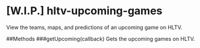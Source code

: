 # [W.I.P.] hltv-upcoming-games
View the teams, maps, and predictions of an upcoming game on HLTV.

##Methods
###getUpcoming(callback)
Gets the upcoming games on HLTV.
